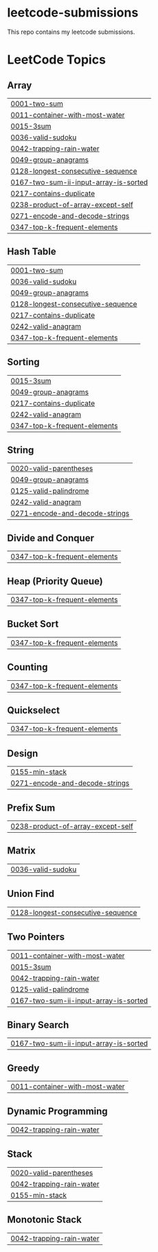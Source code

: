 # leetcode-submissions

This repo contains my leetcode submissions. 

<!---LeetCode Topics Start-->
# LeetCode Topics
## Array
|  |
| ------- |
| [0001-two-sum](https://github.com/Devica2000/leetcode-submissions/tree/master/0001-two-sum) |
| [0011-container-with-most-water](https://github.com/Devica2000/leetcode-submissions/tree/master/0011-container-with-most-water) |
| [0015-3sum](https://github.com/Devica2000/leetcode-submissions/tree/master/0015-3sum) |
| [0036-valid-sudoku](https://github.com/Devica2000/leetcode-submissions/tree/master/0036-valid-sudoku) |
| [0042-trapping-rain-water](https://github.com/Devica2000/leetcode-submissions/tree/master/0042-trapping-rain-water) |
| [0049-group-anagrams](https://github.com/Devica2000/leetcode-submissions/tree/master/0049-group-anagrams) |
| [0128-longest-consecutive-sequence](https://github.com/Devica2000/leetcode-submissions/tree/master/0128-longest-consecutive-sequence) |
| [0167-two-sum-ii-input-array-is-sorted](https://github.com/Devica2000/leetcode-submissions/tree/master/0167-two-sum-ii-input-array-is-sorted) |
| [0217-contains-duplicate](https://github.com/Devica2000/leetcode-submissions/tree/master/0217-contains-duplicate) |
| [0238-product-of-array-except-self](https://github.com/Devica2000/leetcode-submissions/tree/master/0238-product-of-array-except-self) |
| [0271-encode-and-decode-strings](https://github.com/Devica2000/leetcode-submissions/tree/master/0271-encode-and-decode-strings) |
| [0347-top-k-frequent-elements](https://github.com/Devica2000/leetcode-submissions/tree/master/0347-top-k-frequent-elements) |
## Hash Table
|  |
| ------- |
| [0001-two-sum](https://github.com/Devica2000/leetcode-submissions/tree/master/0001-two-sum) |
| [0036-valid-sudoku](https://github.com/Devica2000/leetcode-submissions/tree/master/0036-valid-sudoku) |
| [0049-group-anagrams](https://github.com/Devica2000/leetcode-submissions/tree/master/0049-group-anagrams) |
| [0128-longest-consecutive-sequence](https://github.com/Devica2000/leetcode-submissions/tree/master/0128-longest-consecutive-sequence) |
| [0217-contains-duplicate](https://github.com/Devica2000/leetcode-submissions/tree/master/0217-contains-duplicate) |
| [0242-valid-anagram](https://github.com/Devica2000/leetcode-submissions/tree/master/0242-valid-anagram) |
| [0347-top-k-frequent-elements](https://github.com/Devica2000/leetcode-submissions/tree/master/0347-top-k-frequent-elements) |
## Sorting
|  |
| ------- |
| [0015-3sum](https://github.com/Devica2000/leetcode-submissions/tree/master/0015-3sum) |
| [0049-group-anagrams](https://github.com/Devica2000/leetcode-submissions/tree/master/0049-group-anagrams) |
| [0217-contains-duplicate](https://github.com/Devica2000/leetcode-submissions/tree/master/0217-contains-duplicate) |
| [0242-valid-anagram](https://github.com/Devica2000/leetcode-submissions/tree/master/0242-valid-anagram) |
| [0347-top-k-frequent-elements](https://github.com/Devica2000/leetcode-submissions/tree/master/0347-top-k-frequent-elements) |
## String
|  |
| ------- |
| [0020-valid-parentheses](https://github.com/Devica2000/leetcode-submissions/tree/master/0020-valid-parentheses) |
| [0049-group-anagrams](https://github.com/Devica2000/leetcode-submissions/tree/master/0049-group-anagrams) |
| [0125-valid-palindrome](https://github.com/Devica2000/leetcode-submissions/tree/master/0125-valid-palindrome) |
| [0242-valid-anagram](https://github.com/Devica2000/leetcode-submissions/tree/master/0242-valid-anagram) |
| [0271-encode-and-decode-strings](https://github.com/Devica2000/leetcode-submissions/tree/master/0271-encode-and-decode-strings) |
## Divide and Conquer
|  |
| ------- |
| [0347-top-k-frequent-elements](https://github.com/Devica2000/leetcode-submissions/tree/master/0347-top-k-frequent-elements) |
## Heap (Priority Queue)
|  |
| ------- |
| [0347-top-k-frequent-elements](https://github.com/Devica2000/leetcode-submissions/tree/master/0347-top-k-frequent-elements) |
## Bucket Sort
|  |
| ------- |
| [0347-top-k-frequent-elements](https://github.com/Devica2000/leetcode-submissions/tree/master/0347-top-k-frequent-elements) |
## Counting
|  |
| ------- |
| [0347-top-k-frequent-elements](https://github.com/Devica2000/leetcode-submissions/tree/master/0347-top-k-frequent-elements) |
## Quickselect
|  |
| ------- |
| [0347-top-k-frequent-elements](https://github.com/Devica2000/leetcode-submissions/tree/master/0347-top-k-frequent-elements) |
## Design
|  |
| ------- |
| [0155-min-stack](https://github.com/Devica2000/leetcode-submissions/tree/master/0155-min-stack) |
| [0271-encode-and-decode-strings](https://github.com/Devica2000/leetcode-submissions/tree/master/0271-encode-and-decode-strings) |
## Prefix Sum
|  |
| ------- |
| [0238-product-of-array-except-self](https://github.com/Devica2000/leetcode-submissions/tree/master/0238-product-of-array-except-self) |
## Matrix
|  |
| ------- |
| [0036-valid-sudoku](https://github.com/Devica2000/leetcode-submissions/tree/master/0036-valid-sudoku) |
## Union Find
|  |
| ------- |
| [0128-longest-consecutive-sequence](https://github.com/Devica2000/leetcode-submissions/tree/master/0128-longest-consecutive-sequence) |
## Two Pointers
|  |
| ------- |
| [0011-container-with-most-water](https://github.com/Devica2000/leetcode-submissions/tree/master/0011-container-with-most-water) |
| [0015-3sum](https://github.com/Devica2000/leetcode-submissions/tree/master/0015-3sum) |
| [0042-trapping-rain-water](https://github.com/Devica2000/leetcode-submissions/tree/master/0042-trapping-rain-water) |
| [0125-valid-palindrome](https://github.com/Devica2000/leetcode-submissions/tree/master/0125-valid-palindrome) |
| [0167-two-sum-ii-input-array-is-sorted](https://github.com/Devica2000/leetcode-submissions/tree/master/0167-two-sum-ii-input-array-is-sorted) |
## Binary Search
|  |
| ------- |
| [0167-two-sum-ii-input-array-is-sorted](https://github.com/Devica2000/leetcode-submissions/tree/master/0167-two-sum-ii-input-array-is-sorted) |
## Greedy
|  |
| ------- |
| [0011-container-with-most-water](https://github.com/Devica2000/leetcode-submissions/tree/master/0011-container-with-most-water) |
## Dynamic Programming
|  |
| ------- |
| [0042-trapping-rain-water](https://github.com/Devica2000/leetcode-submissions/tree/master/0042-trapping-rain-water) |
## Stack
|  |
| ------- |
| [0020-valid-parentheses](https://github.com/Devica2000/leetcode-submissions/tree/master/0020-valid-parentheses) |
| [0042-trapping-rain-water](https://github.com/Devica2000/leetcode-submissions/tree/master/0042-trapping-rain-water) |
| [0155-min-stack](https://github.com/Devica2000/leetcode-submissions/tree/master/0155-min-stack) |
## Monotonic Stack
|  |
| ------- |
| [0042-trapping-rain-water](https://github.com/Devica2000/leetcode-submissions/tree/master/0042-trapping-rain-water) |
<!---LeetCode Topics End-->